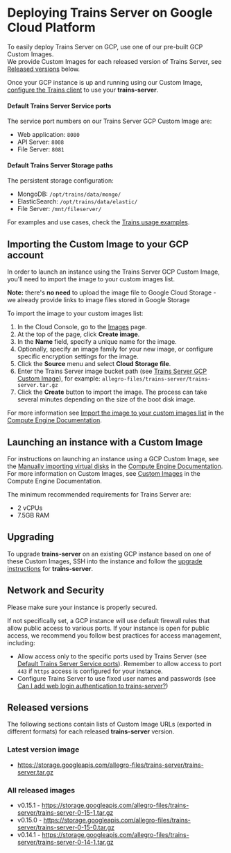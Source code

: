 # Deploying Trains Server on Google Cloud Platform

To easily deploy Trains Server on GCP, use one of our pre-built GCP Custom Images.  
We provide Custom Images for each released version of Trains Server, see [Released versions](#released-versions) below. 

Once your GCP instance is up and running using our Custom Image, [configure the Trains client](https://github.com/allegroai/trains/blob/master/README.md#configuration) to use your **trains-server**.
  
#### Default Trains Server Service ports
The service port numbers on our Trains Server GCP Custom Image are:

- Web application: `8080`
- API Server: `8008`
- File Server: `8081`

#### Default Trains Server Storage paths
The persistent storage configuration:

- MongoDB: `/opt/trains/data/mongo/`
- ElasticSearch: `/opt/trains/data/elastic/`
- File Server: `/mnt/fileserver/`

For examples and use cases, check the [Trains usage examples](https://github.com/allegroai/trains/blob/master/docs/trains_examples.md).

## Importing the Custom Image to your GCP account

In order to launch an instance using the Trains Server GCP Custom Image, you'll need to import the image to your custom images list.

**Note:** there's **no need** to upload the image file to Google Cloud Storage - we already provide links to image files stored in Google Storage

To import the image to your custom images list:
1. In the Cloud Console, go to the [Images](https://console.cloud.google.com/compute/images) page.
1. At the top of the page, click **Create image**.
1. In the **Name** field, specify a unique name for the image.
1. Optionally, specify an image family for your new image, or configure specific encryption settings for the image.
1. Click the **Source** menu and select **Cloud Storage file**.
1. Enter the Trains Server image bucket path (see [Trains Server GCP Custom Image](#released-versions)), for example:
    `allegro-files/trains-server/trains-server.tar.gz`
1. Click the **Create** button to import the image. The process can take several minutes depending on the size of the boot disk image.

For more information see [Import the image to your custom images list](https://cloud.google.com/compute/docs/import/import-existing-image#import_image) in the [Compute Engine Documentation](https://cloud.google.com/compute/docs).

## Launching an instance with a Custom Image

For instructions on launching an instance using a GCP Custom Image, see the [Manually importing virtual disks](https://cloud.google.com/compute/docs/import/import-existing-image#overview) in the [Compute Engine Documentation](https://cloud.google.com/compute/docs).
For more information on Custom Images, see [Custom Images](https://cloud.google.com/compute/docs/images#custom_images) in the Compute Engine Documentation.

The minimum recommended requirements for Trains Server are:
- 2 vCPUs
- 7.5GB RAM

## Upgrading

To upgrade **trains-server** on an existing GCP instance based on one of these Custom Images, SSH into the instance and follow the [upgrade instructions](../README.md#upgrade) for **trains-server**.

## Network and Security

Please make sure your instance is properly secured. 

If not specifically set, a GCP instance will use default firewall rules that allow public access to various ports. 
If your instance is open for public access, we recommend you follow best practices for access management, including:
- Allow access only to the specific ports used by Trains Server (see [Default Trains Server Service ports](#default-trains-server-service-ports)). Remember to allow access to port `443` if `https` access is configured for your instance.
- Configure Trains Server to use fixed user names and passwords (see [Can I add web login authentication to trains-server?](./faq.md#web-auth))    

## Released versions

The following sections contain lists of Custom Image URLs (exported in different formats) for each released **trains-server** version.

### Latest version image

- https://storage.googleapis.com/allegro-files/trains-server/trains-server.tar.gz

### All released images 

- v0.15.1 - https://storage.googleapis.com/allegro-files/trains-server/trains-server-0-15-1.tar.gz
- v0.15.0 - https://storage.googleapis.com/allegro-files/trains-server/trains-server-0-15-0.tar.gz
- v0.14.1 - https://storage.googleapis.com/allegro-files/trains-server/trains-server-0-14-1.tar.gz